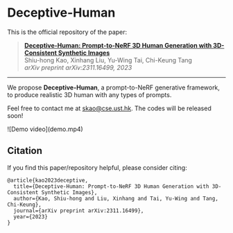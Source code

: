 # Deceptive-Human
This is the official repository of the paper: <br/>
> [**Deceptive-Human: Prompt-to-NeRF 3D Human Generation with 3D-Consistent Synthetic Images**](https://arxiv.org/abs/2311.16499)      
> Shiu-hong Kao, Xinhang Liu, Yu-Wing Tai, Chi-Keung Tang        
> *arXiv preprint arXiv:2311.16499, 2023*
> 
---
We propose **Deceptive-Human**, a prompt-to-NeRF generative framework, to produce realistic 3D human with any types of prompts.
<p>Feel free to contact me at <a href = "mailto: skao@cse.ust.hk" target="_blank">skao@cse.ust.hk</a>. The codes will be released soon! </p>
![Demo video](demo.mp4)

## Citation
If you find this paper/repository helpful, please consider citing:
```
@article{kao2023deceptive,
  title={Deceptive-Human: Prompt-to-NeRF 3D Human Generation with 3D-Consistent Synthetic Images},
  author={Kao, Shiu-hong and Liu, Xinhang and Tai, Yu-Wing and Tang, Chi-Keung},
  journal={arXiv preprint arXiv:2311.16499},
  year={2023}
}
```

